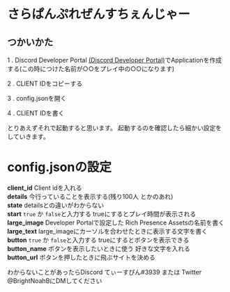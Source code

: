# さらぱんぷれぜんすちぇんじゃー

## つかいかた
1 . Discord Developer Portal [(Discord Developer Portal)](https://discord.com/developers/applications)でApplicationを作成する(この時につけた名前が○○をプレイ中の○○になります)

2 . CLIENT IDをコピーする

3 . config.jsonを開く

4 . CLIENT IDを書く

とりあえずそれで起動すると思います。
起動するのを確認したら細かい設定をしていきます。

# config.jsonの設定

__client_id__   Client idを入れる  
__details__     今行っていることを表示する(残り100人 とかのあれ)  
__state__       detailsとの違いがわからない  
__start__       `true` か `false`と入力する trueにするとプレイ時間が表示される  
__large_image__ Developer Portalで設定した Rich Presence Assetsの名前を書く  
__large_text__  large_imageにカーソルを合わせたときに表示する文字を書く  
__button__      `true` か `false`と入力する trueにするとボタンを表示できる  
__button_name__  ボタンを表示したいときに使う 好きな文字を入れる  
__button_url__   ボタンを押したときに飛ぶサイトを決める  

わからないことがあったらDiscord てぃーすぴん#3939 または Twitter @BrightNoahBにDMしてください